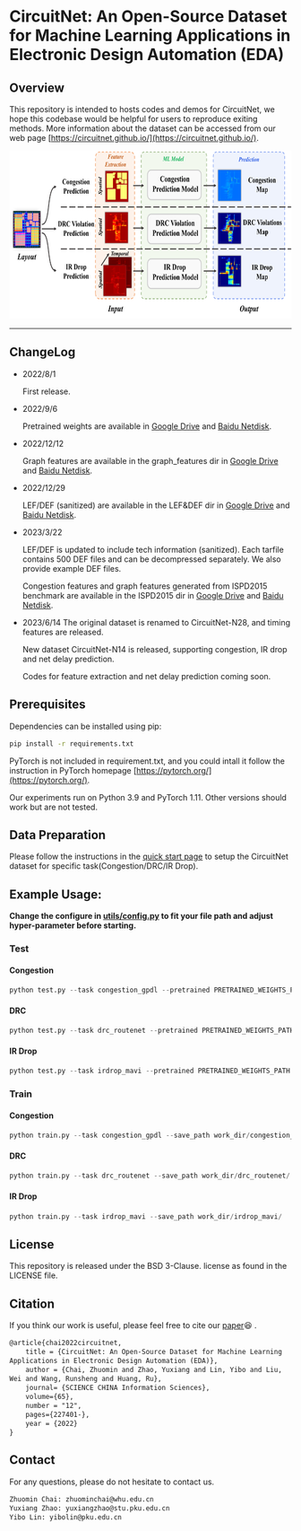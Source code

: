 # CircuitNet: An Open-Source Dataset for Machine Learning Applications in Electronic Design Automation (EDA)

## Overview

This repository is intended to hosts codes and demos for CircuitNet, we hope this codebase would be helpful for users to reproduce exiting methods. More information about the dataset can be accessed from our web page [https://circuitnet.github.io/](https://circuitnet.github.io/).

<p align="center">
  <img src="assets/overall_structure.png" height=300>
</p>

--------

## ChangeLog
- 2022/8/1 
  
  First release.
- 2022/9/6 

  Pretrained weights are available in [Google Drive](https://drive.google.com/drive/folders/10PD4zNa9fiVeBDQ0-drBwZ3TDEjQ3gmf?usp=sharing) and [Baidu Netdisk](https://pan.baidu.com/s/1dUEt35PQssS7_V4fRHwWTQ?pwd=7i67).
- 2022/12/12 

  Graph features are available in the graph_features dir in [Google Drive](https://drive.google.com/drive/u/1/folders/1GjW-1LBx1563bg3pHQGvhcEyK2A9sYUB) and [Baidu Netdisk](https://pan.baidu.com/s/1udXVZnfjqniH9paKfyc2eQ?pwd=ijdh).
- 2022/12/29 

  LEF/DEF (sanitized) are available in the LEF&DEF dir in [Google Drive](https://drive.google.com/drive/u/1/folders/1GjW-1LBx1563bg3pHQGvhcEyK2A9sYUB) and [Baidu Netdisk](https://pan.baidu.com/s/1udXVZnfjqniH9paKfyc2eQ?pwd=ijdh).

- 2023/3/22 

  LEF/DEF is updated to include tech information (sanitized). Each tarfile contains 500 DEF files and can be decompressed separately. We also provide example DEF files.
  
  Congestion features and graph features generated from ISPD2015 benchmark are available in the ISPD2015 dir in [Google Drive](https://drive.google.com/drive/u/1/folders/1GjW-1LBx1563bg3pHQGvhcEyK2A9sYUB) and [Baidu Netdisk](https://pan.baidu.com/s/1udXVZnfjqniH9paKfyc2eQ?pwd=ijdh).

- 2023/6/14
  The original dataset is renamed to CircuitNet-N28, and timing features are released.

  New dataset CircuitNet-N14 is released, supporting congestion, IR drop and net delay prediction. 

  Codes for feature extraction and net delay prediction coming soon. 
  
## Prerequisites

Dependencies can be installed using pip:

```sh
pip install -r requirements.txt
```

PyTorch is not included in requirement.txt, and you could intall it follow the instruction in PyTorch homepage [https://pytorch.org/](https://pytorch.org/).

Our experiments run on Python 3.9 and PyTorch 1.11. Other versions should work but are not tested.

## Data Preparation

Please follow the instructions in the [quick start page](https://circuitnet.github.io/intro/quickstart.html) to setup the CircuitNet dataset for specific task(Congestion/DRC/IR Drop).

## Example Usage:

**Change the configure in [utils/config.py](utils/configs.py) to fit your file path and adjust hyper-parameter before starting.**

### Test

#### Congestion

```python
python test.py --task congestion_gpdl --pretrained PRETRAINED_WEIGHTS_PATH
```

#### DRC

```python
python test.py --task drc_routenet --pretrained PRETRAINED_WEIGHTS_PATH --save_path work_dir/drc_routenet/ --plot_roc 
```

#### IR Drop

```python
python test.py --task irdrop_mavi --pretrained PRETRAINED_WEIGHTS_PATH --save_path work_dir/irdrop_mavi/ --plot_roc
```

### Train

#### Congestion

```python
python train.py --task congestion_gpdl --save_path work_dir/congestion_gpdl/
```

#### DRC

```python
python train.py --task drc_routenet --save_path work_dir/drc_routenet/
```

#### IR Drop

```python
python train.py --task irdrop_mavi --save_path work_dir/irdrop_mavi/
```

## License

This repository is released under the BSD 3-Clause. license as found in the LICENSE file.

## Citation

If you think our work is useful, please feel free to cite our [paper](https://www.sciengine.com/SCIS/doi/10.1007/s11432-022-3571-8)😆 .

```
@article{chai2022circuitnet,
    title = {CircuitNet: An Open-Source Dataset for Machine Learning Applications in Electronic Design Automation (EDA)},
    author = {Chai, Zhuomin and Zhao, Yuxiang and Lin, Yibo and Liu, Wei and Wang, Runsheng and Huang, Ru},
    journal= {SCIENCE CHINA Information Sciences},
    volume={65},
    number = "12",
    pages={227401-},
    year = {2022}
}
```

## Contact

For any questions, please do not hesitate to contact us.

```
Zhuomin Chai: zhuominchai@whu.edu.cn
Yuxiang Zhao: yuxiangzhao@stu.pku.edu.cn
Yibo Lin: yibolin@pku.edu.cn
```
